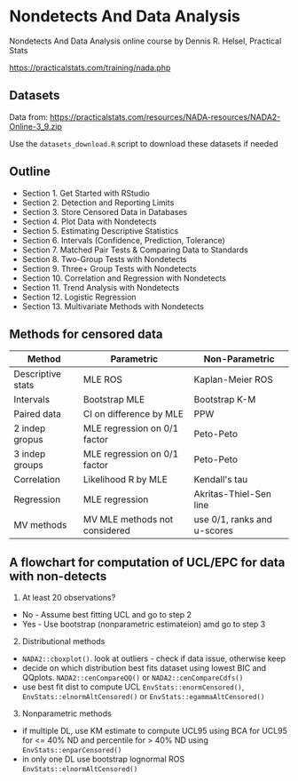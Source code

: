 # Nondetects And Data Analysis

Nondetects And Data Analysis online course by Dennis R. Helsel, Practical Stats

https://practicalstats.com/training/nada.php

## Datasets

Data from: https://practicalstats.com/resources/NADA-resources/NADA2-Online-3_9.zip

Use the `datasets_download.R` script to download these datasets if needed

## Outline

* Section 1. Get Started with RStudio
* Section 2. Detection and Reporting Limits
* Section 3. Store Censored Data in Databases
* Section 4. Plot Data with Nondetects
* Section 5. Estimating Descriptive Statistics
* Section 6. Intervals (Confidence, Prediction, Tolerance)
* Section 7. Matched Pair Tests & Comparing Data to Standards
* Section 8. Two-Group Tests with Nondetects
* Section 9. Three+ Group Tests with Nondetects
* Section 10. Correlation and Regression with Nondetects
* Section 11. Trend Analysis with Nondetects
* Section 12. Logistic Regression
* Section 13. Multivariate Methods with Nondetects

## Methods for censored data

| Method            | Parametric                   | Non-Parametric               |
|-------------------|------------------------------|------------------------------|
| Descriptive stats | MLE ROS                      | Kaplan-Meier ROS             |
| Intervals         | Bootstrap MLE                | Bootstrap K-M                |
| Paired data       | CI on difference by MLE      | PPW                          |
| 2 indep gropus    | MLE regression on 0/1 factor | Peto-Peto                    |
| 3 indep groups    | MLE regression on 0/1 factor | Peto-Peto                    |
| Correlation       | Likelihood R by MLE          | Kendall's tau                |
| Regression        | MLE regression               | Akritas-Thiel-Sen line       |
| MV methods        | MV MLE methods not considered | use 0/1, ranks and u-scores |


## A flowchart for computation of UCL/EPC for data with non-detects

1. At least 20 observations? 
* No - Assume  best fitting UCL and go to step 2
* Yes - Use bootstrap (nonparametric estimateion) amd go to step 3

2. Distributional methods
* `NADA2::cboxplot()`. look at outliers - check if data issue, otherwise keep
* decide on which distribution best fits dataset using lowest BIC and QQplots. `NADA2::cenCompareQQ()` or `NADA2::cenCompareCdfs()`
* use best fit dist to compute UCL `EnvStats::enormCensored()`, `EnvStats::elnormAltCensored()` or `EnvStats::egammaAltCensored()`

3. Nonparametric methods
* if multiple DL, use KM estimate to compute UCL95 using BCA for UCL95 for <= 40% ND and percentile for > 40% ND using `EnvStats::enparCensored()`
* in only one DL use bootstrap lognormal ROS `EnvStats::elnormAltCensored()`